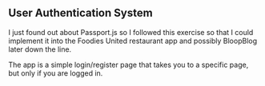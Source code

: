 ## User Authentication System

I just found out about Passport.js so I followed this exercise so that I could implement it into the Foodies United restaurant app and possibly BloopBlog later down the line. 

The app is a simple login/register page that takes you to a specific page, but only if you are logged in.